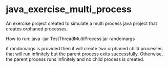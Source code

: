 # java_exercise_multi_process
An exercise project created to simulate a multi process java project
that creates orphaned processes.

How to run:
java -jar TestThreadMultiProcess.jar randomargs

if randomargs is provided then it will create two orphaned child processes
that will run infinitely but the parent process exits successfully. 
Otherwise, the parent process runs infinitely and no child process is created.
